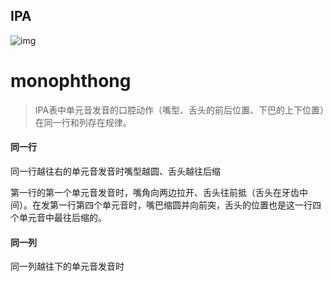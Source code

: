 ## IPA

![img](https://www.englishclub.com/images/pronunciation/Phonemic-Chart.jpg)

# monophthong

> IPA表中单元音发音的口腔动作（嘴型、舌头的前后位置、下巴的上下位置）在同一行和列存在规律。

#### 同一行

同一行越往右的单元音发音时嘴型越圆、舌头越往后缩

第一行的第一个单元音发音时，嘴角向两边拉开、舌头往前抵（舌头在牙齿中间）。在发第一行第四个单元音时，嘴巴缩圆并向前突，舌头的位置也是这一行四个单元音中最往后缩的。

#### 同一列

同一列越往下的单元音发音时